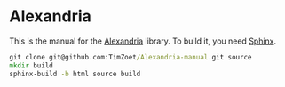 # Alexandria

This is the manual for the [Alexandria](https://github.com/TimZoet/Alexandria) library. To build it, you need [Sphinx](https://www.sphinx-doc.org).

```cmd
git clone git@github.com:TimZoet/Alexandria-manual.git source
mkdir build
sphinx-build -b html source build
```
